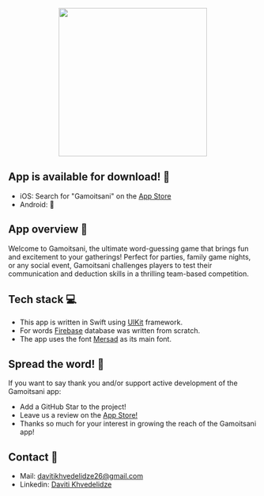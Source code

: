 <p align="center">
  <img src="https://github.com/user-attachments/assets/db880818-a409-4391-92a1-fad1d221bb8e" width="300"/>
</p>

## App is available for download! 🚀
<ul>
  <li>iOS: Search for "Gamoitsani" on the <a href="https://github.com/davita00101110dmg/Gamoitsani/">App Store</a></li>
  <li>Android: 👀</li>
</ul>

## App overview 🔮
Welcome to Gamoitsani, the ultimate word-guessing game that brings fun and excitement to your gatherings! Perfect for parties, family game nights, or any social event, Gamoitsani challenges players to test their communication and deduction skills in a thrilling team-based competition.

## Tech stack 💻
<ul>
  <li>This app is written in Swift using <a href="https://developer.apple.com/documentation/uikit/">UIKit</a> framework.</li>
  <li>For words <a href="https://firebase.google.com/">Firebase</a> database was written from scratch.</li>
  <li>The app uses the font <a href="https://www.behance.net/gallery/145150505/Mersad-Free-Variable-Typeface">Mersad</a> as its main font.</li>
</ul>

## Spread the word! 📢
If you want to say thank you and/or support active development of the Gamoitsani app:

<ul>
  <li>Add a GitHub Star to the project!</li>
  <li>Leave us a review on the <a href="https://github.com/davita00101110dmg/Gamoitsani/">App Store!</a></li>
  <li>Thanks so much for your interest in growing the reach of the Gamoitsani app!</li>
</ul>

## Contact 📇
  <ul>
    <li> Mail: <a href="mailto: davitikhvedelidze26@gmail.com">davitikhvedelidze26@gmail.com</a></li>
    <li> Linkedin: <a href="https://www.linkedin.com/in/davitikhvedelidze/">Daviti Khvedelidze</a></li>
  </ul>
